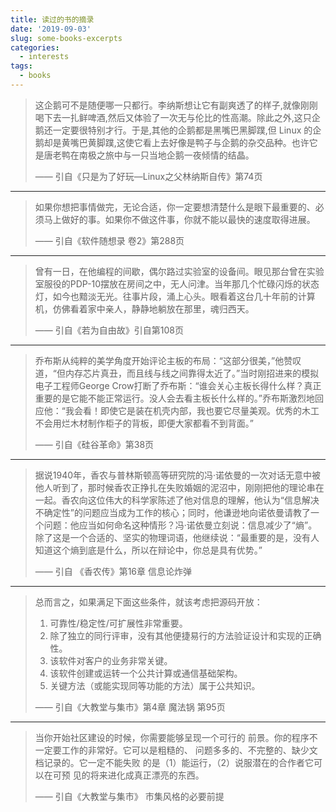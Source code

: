 ```yaml
---
title: 读过的书的摘录
date: '2019-09-03'
slug: some-books-excerpts
categories:
  - interests
tags:
  - books
---
```

> 这企鹅可不是随便哪一只都行。李纳斯想让它有副爽透了的样子,就像刚刚喝下去一扎鲜啤酒,然后又体验了一次无与伦比的性高潮。除此之外,这只企鹅还一定要很特别才行。于是,其他的企鹅都是黑嘴巴黑脚蹼,但 Linux 的企鹅却是黄嘴巴黄脚蹼,这使它看上去好像是鸭子与企鹅的杂交品种。也许它是唐老鸭在南极之旅中与一只当地企鹅一夜倾情的结晶。
> 
> —— 引自《只是为了好玩—Linux之父林纳斯自传》第74页

----------

> 如果你想把事情做完，无论合适，你一定要想清楚什么是眼下最重要的、必须马上做好的事。如果你不做这件事，你就不能以最快的速度取得进展。
>
>—— 引自《软件随想录 卷2》第288页

----------


> 曾有一日，在他编程的间歇，偶尔路过实验室的设备间。眼见那台曾在实验室服役的PDP-10摆放在房间之中，无人问津。当年那几个忙碌闪烁的状态灯，如今也黯淡无光。往事片段，涌上心头。眼看着这台几十年前的计算机，仿佛看着家中亲人，静静地躺放在那里，魂归西天。
>
>—— 引自《若为自由故》引自第108页

----------

> 乔布斯从纯粹的美学角度开始评论主板的布局：“这部分很美，”他赞叹道，“但内存芯片真丑，而且线与线之间靠得太近了。”当时刚招进来的模拟电子工程师George Crow打断了乔布斯：“谁会关心主板长得什么样？真正重要的是它能不能正常运行。没人会去看主板长什么样的。”乔布斯激烈地回应他：“我会看！即使它是装在机壳内部，我也要它尽量美观。优秀的木工不会用烂木材制作柜子的背板，即便大家都看不到背面。”
>
>—— 引自《硅谷革命》第38页

----------

> 据说1940年，香农与普林斯顿高等研究院的冯·诺依曼的一次对话无意中被他人听到了，那时候香农正挣扎在失败婚姻的泥沼中，刚刚把他的理论串在一起。香农向这位伟大的科学家陈述了他对信息的理解，他认为“信息解决不确定性”的问题应当成为工作的核心；同时，他谦逊地向诺依曼请教了一个问题：他应当如何命名这种情形？冯·诺依曼立刻说：信息减少了“熵”。除了这是一个合适的、坚实的物理词语，他继续说：“最重要的是，没有人知道这个熵到底是什么，所以在辩论中，你总是具有优势。”
>
>—— 引自 《香农传》第16章 信息论炸弹

----------

> 总而言之，如果满足下面这些条件，就该考虑把源码开放：
> 1. 可靠性/稳定性/可扩展性非常重要。
> 2. 除了独立的同行评审，没有其他便捷易行的方法验证设计和实现的正确性。
> 3. 该软件对客户的业务非常关键。
> 4. 该软件创建或运转一个公共计算或通信基础架构。
> 5. 关键方法（或能实现同等功能的方法）属于公共知识。
>
>—— 引自《大教堂与集市》第4章 魔法锅 第95页

----------

> 当你开始社区建设的时候，你需要能够呈现一个可行的
> 前景。你的程序不一定要工作的非常好。它可以是粗糙的、
> 问题多多的、不完整的、缺少文档记录的。它一定不能失败
> 的是（1）能运行，（2）说服潜在的合作者它可以在可预
> 见的将来进化成真正漂亮的东西。
>
>—— 引自《大教堂与集市》 市集风格的必要前提
